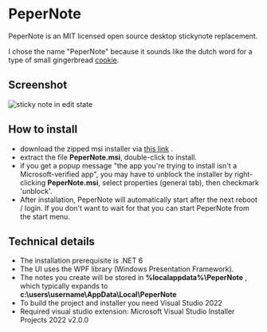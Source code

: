 # PeperNote
PeperNote is an MIT licensed open source desktop stickynote replacement.

I chose the name "PeperNote" because it sounds like the dutch word for a type of small gingerbread [cookie](https://en.wikipedia.org/wiki/Kruidnoten#/media/File:Stapeltje_kruidnoten.jpg).

## Screenshot

![sticky note in edit state](https://github.com/jpmikkers/PeperNote/blob/main/Screenshots/pepernote_v1_1_0.png)

## How to install

- download the zipped msi installer via [this link](https://github.com/jpmikkers/PeperNote/releases/download/v1.0.1/PeperNote_v1.0.1.zip) .
- extract the file **PeperNote.msi**, double-click to install.
- if you get a popup message "the app you're trying to install isn't a Microsoft-verified app", you may have to unblock the installer by right-clicking **PeperNote.msi**, select properties (general tab), then checkmark 'unblock'.
- After installation, PeperNote will automatically start after the next reboot / login. If you don't want to wait for that you can start PeperNote from the start menu.

## Technical details

- The installation prerequisite is .NET 6
- The UI uses the WPF library (Windows Presentation Framework). 
- The notes you create will be stored in **%localappdata%\PeperNote** , which typically expands to **c:\users\username\AppData\Local\PeperNote**
- To build the project and installer you need Visual Studio 2022
- Required visual studio extension: Microsoft Visual Studio Installer Projects 2022 v2.0.0
